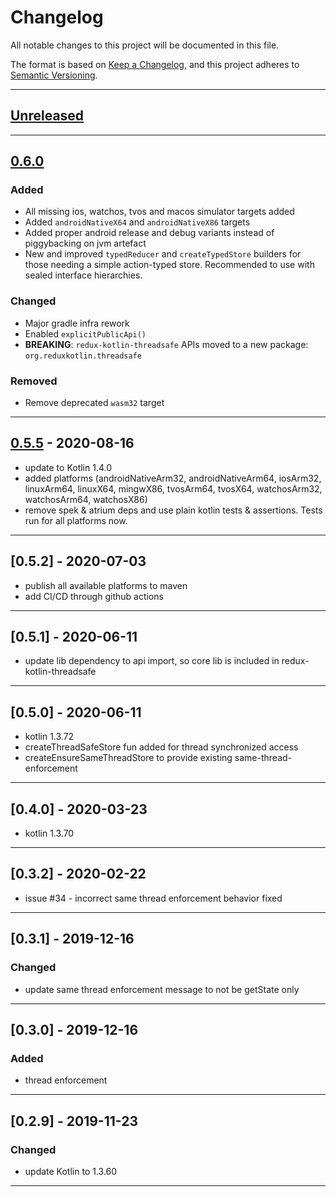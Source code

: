 # Changelog

All notable changes to this project will be documented in this file.

The format is based on [Keep a Changelog](https://keepachangelog.com/en/1.0.0/),
and this project adheres to [Semantic Versioning](https://semver.org/spec/v2.0.0.html).

---

## [Unreleased]

---

## [0.6.0]

### Added

- All missing ios, watchos, tvos and macos simulator targets added
- Added `androidNativeX64` and `androidNativeX86` targets
- Added proper android release and debug variants instead of piggybacking on jvm artefact
- New and improved `typedReducer` and `createTypedStore` builders for those needing a simple action-typed store. 
  Recommended to use with sealed interface hierarchies.

### Changed

- Major gradle infra rework
- Enabled `explicitPublicApi()`
- **BREAKING**: `redux-kotlin-threadsafe` APIs moved to a new package: `org.reduxkotlin.threadsafe`

### Removed

- Remove deprecated `wasm32` target

---

## [0.5.5] - 2020-08-16

- update to Kotlin 1.4.0
- added platforms (androidNativeArm32, androidNativeArm64, iosArm32, linuxArm64, linuxX64,
  mingwX86, tvosArm64, tvosX64, watchosArm32, watchosArm64, watchosX86)
- remove spek & atrium deps and use plain kotlin tests & assertions. Tests run for all platforms now.

---

## [0.5.2] - 2020-07-03

- publish all available platforms to maven
- add CI/CD through github actions

---

## [0.5.1] - 2020-06-11

- update lib dependency to api import, so core lib is included in redux-kotlin-threadsafe

---

## [0.5.0] - 2020-06-11

- kotlin 1.3.72
- createThreadSafeStore fun added for thread synchronized access
- createEnsureSameThreadStore to provide existing same-thread-enforcement

---

## [0.4.0] - 2020-03-23

- kotlin 1.3.70

---

## [0.3.2] - 2020-02-22

- issue #34 - incorrect same thread enforcement behavior fixed

---

## [0.3.1] - 2019-12-16

### Changed

- update same thread enforcement message to not be getState only

---

## [0.3.0] - 2019-12-16

### Added

- thread enforcement

---

## [0.2.9] - 2019-11-23

### Changed

- update Kotlin to 1.3.60

---

[Unreleased]: https://github.com/reduxkotlin/redux-kotlin/compare/v0.6.0...HEAD
[0.6.0]: https://github.com/reduxkotlin/redux-kotlin/compare/v0.5.5...0.6.0
[0.5.5]: https://github.com/reduxkotlin/redux-kotlin/releases/tag/v0.5.5